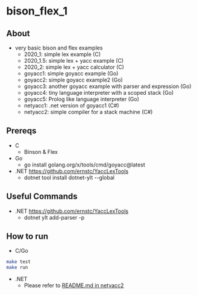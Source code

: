 # bison_flex_1

## About

* very basic bison and flex examples
  * 2020_1: simple lex example (C)
  * 2020_1.5: simple lex + yacc example (C)
  * 2020_2: simple lex + yacc calculator (C)
  * goyacc1: simple goyacc example (Go)
  * goyacc2: simple goyacc example2 (Go)
  * goyacc3: another goyacc example with parser and expression (Go)
  * goyacc4: tiny language interpreter with a scoped stack (Go)
  * goyacc5: Prolog like language interpreter (Go)
  * netyacc1: .net version of goyacc1 (C#)
  * netyacc2: simple compiler for a stack machine (C#)

## Prereqs

* C
  * Binson & Flex
* Go
  * go install golang.org/x/tools/cmd/goyacc@latest
* .NET <https://github.com/ernstc/YaccLexTools>
  * dotnet tool install dotnet-ylt --global

## Useful Commands

* .NET <https://github.com/ernstc/YaccLexTools>
  * dotnet ylt add-parser -p <parserName>

## How to run

* C/Go

```bash
make test
make run
```

* .NET
  * Please refer to [README.md in netyacc2](netyacc2/README.md)
